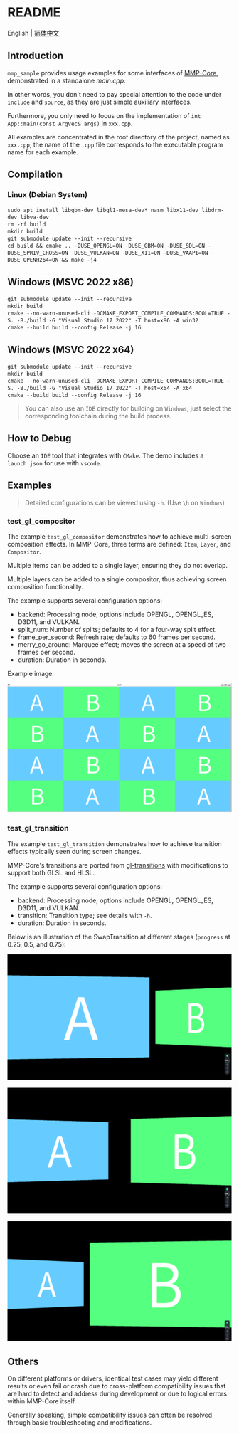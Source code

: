 # README

English | [简体中文](./README.md)

## Introduction

`mmp_sample` provides usage examples for some interfaces of [MMP-Core](https://github.com/HR1025/MMP-Core), demonstrated in a standalone *main.cpp*.

In other words, you don't need to pay special attention to the code under `include` and `source`, as they are just simple auxiliary interfaces.

Furthermore, you only need to focus on the implementation of `int App::main(const ArgVec& args)` in `xxx.cpp`.

All examples are concentrated in the root directory of the project, named as `xxx.cpp`; the name of the `.cpp` file corresponds to the executable program name for each example.

## Compilation

### Linux (Debian System)

```shell
sudo apt install libgbm-dev libgl1-mesa-dev* nasm libx11-dev libdrm-dev libva-dev
rm -rf build
mkdir build
git submodule update --init --recursive
cd build && cmake .. -DUSE_OPENGL=ON -DUSE_GBM=ON -DUSE_SDL=ON -DUSE_SPRIV_CROSS=ON -DUSE_VULKAN=ON -DUSE_X11=ON -DUSE_VAAPI=ON -DUSE_OPENH264=ON && make -j4
```

## Windows (MSVC 2022 x86)

```shell
git submodule update --init --recursive
mkdir build
cmake --no-warn-unused-cli -DCMAKE_EXPORT_COMPILE_COMMANDS:BOOL=TRUE -S. -B./build -G "Visual Studio 17 2022" -T host=x86 -A win32
cmake --build build --config Release -j 16
```

## Windows (MSVC 2022 x64)

```shell
git submodule update --init --recursive
mkdir build
cmake --no-warn-unused-cli -DCMAKE_EXPORT_COMPILE_COMMANDS:BOOL=TRUE -S. -B./build -G "Visual Studio 17 2022" -T host=x64 -A x64
cmake --build build --config Release -j 16
```

>
> You can also use an `IDE` directly for building on `Windows`, just select the corresponding toolchain during the build process.
>

## How to Debug

Choose an `IDE` tool that integrates with `CMake`. The demo includes a `launch.json` for use with `vscode`.

## Examples

>
> Detailed configurations can be viewed using `-h`. (Use `\h` on `Windows`)
>

### test_gl_compositor

The example `test_gl_compositor` demonstrates how to achieve multi-screen composition effects. In MMP-Core, three terms are defined: `Item`, `Layer`, and `Compositor`.

Multiple items can be added to a single layer, ensuring they do not overlap.

Multiple layers can be added to a single compositor, thus achieving screen composition functionality.

The example supports several configuration options:

- backend: Processing node, options include OPENGL, OPENGL_ES, D3D11, and VULKAN.
- split_num: Number of splits; defaults to 4 for a four-way split effect.
- frame_per_second: Refresh rate; defaults to 60 frames per second.
- merry_go_around: Marquee effect; moves the screen at a speed of two frames per second.
- duration: Duration in seconds.

Example image:

![test_gl_compositor](./images/test_gl_compositor.png)

### test_gl_transition

The example `test_gl_transition` demonstrates how to achieve transition effects typically seen during screen changes.

MMP-Core's transitions are ported from [gl-transitions](https://github.com/gl-transitions/gl-transitions) with modifications to support both GLSL and HLSL.

The example supports several configuration options:

- backend: Processing node; options include OPENGL, OPENGL_ES, D3D11, and VULKAN.
- transition: Transition type; see details with `-h`.
- duration: Duration in seconds.

Below is an illustration of the SwapTransition at different stages (`progress` at 0.25, 0.5, and 0.75):

![transition_25](./images/transition_25.png)

![transition_50](./images/transition_50.png)

![transition_75](./images/transition_75.png)

## Others

On different platforms or drivers, identical test cases may yield different results or even fail or crash due to cross-platform compatibility issues that are hard to detect and address during development or due to logical errors within MMP-Core itself.

Generally speaking, simple compatibility issues can often be resolved through basic troubleshooting and modifications.